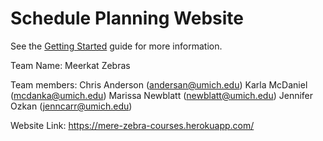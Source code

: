 Schedule Planning Website
=========================

See the [Getting Started](https://github.com/eecs183/WebScheduler/wiki/Getting-Started) guide for more information.

Team Name: Meerkat Zebras

Team members:
Chris Anderson (andersan@umich.edu)
Karla McDaniel (mcdanka@umich.edu)
Marissa Newblatt (newblatt@umich.edu)
Jennifer Ozkan (jenncarr@umich.edu)

Website Link: https://mere-zebra-courses.herokuapp.com/
